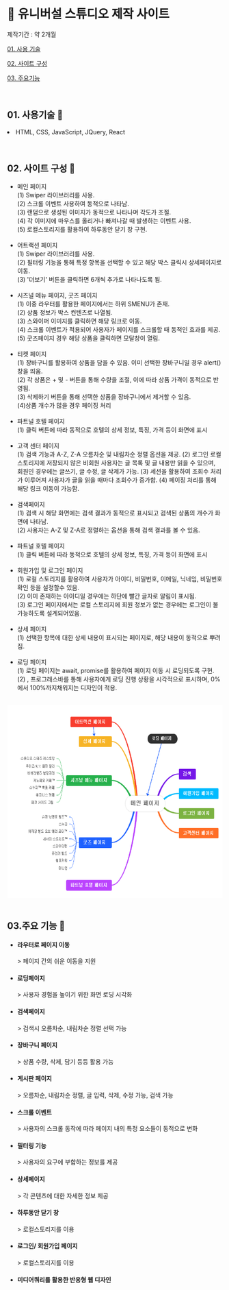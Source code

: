 <h1>💜 유니버설 스튜디오 제작 사이트</h1>
<p>제작기간 : 약 2개월</p>
<p>
  <a href="#01">01. 사용 기술</a>
</p>
<p>
   <a href="#02">02. 사이트 구성</a>
</p>
<p>
  <a href="#03">03. 주요기능</a>
</p>
<br />
<div>
  <h2 id="01">01. 사용기술 🙂</h2>
  <li>HTML, CSS, JavaScript, JQuery, React</p> 
</div>
<br />
<div >
  <h2 id="02">02. 사이트 구성 🙂</h2>
  <ul>
    <li>
      메인 페이지 <br/>
      (1) Swiper 라이브러리를 사용.<br/>
      (2) 스크롤 이벤트 사용하여 동적으로 나타남.<br/>
      (3) 랜덤으로 생성된 이미지가 동적으로 나타나며 각도가 조절.<br/>
      (4) 각 이미지에 마우스를 올리거나 빠져나갈 때 발생하는 이벤트 사용.<br/>
      (5) 로컬스토리지를 활용하여 하루동안 닫기 창 구현.
    </li>
    <br/>
    <li>
      어트랙션 페이지<br/>
      (1) Swiper 라이브러리를 사용.<br/>
      (2) 필터링 기능을 통해 특정 항목을 선택할 수 있고 해당 박스 클릭시 상세페이지로 이동.<br/>
      (3) '더보기' 버튼을 클릭하면 6개씩 추가로 나타나도록 됨.
    </li>
    <br/>
    <li>
      시즈널 메뉴 페이지, 굿즈 페이지 <br/>
      (1) 이중 라우터를 활용한 페이지에서는 하위 SMENU가 존재. <br/>
      (2) 상품 정보가 박스 컨텐츠로 나열됨.<br/>
      (3) 스와이퍼 이미지를 클릭하면 해당 링크로 이동.<br/> 
      (4) 스크롤 이벤트가 적용되어 사용자가 페이지를 스크롤할 때 동적인 효과를 제공.<br/>
      (5) 굿즈페이지 경우 해당 상품을 클릭하면 모달창이 열림.
    </li>
    <br/>
    <li>
      티켓 페이지<br />
      (1) 장바구니를 활용하여 상품을 담을 수 있음. 이미 선택한 장바구니일 경우 alert()창을 띄움.<br/> 
      (2) 각 상품은 + 및 - 버튼을 통해 수량을 조절, 이에 따라 상품 가격이 동적으로 반영됨. <br/>
      (3) 삭제하기 버튼을 통해 선택한 상품을 장바구니에서 제거할 수 있음. <br/>
      (4)상품 개수가 많을 경우 페이징 처리
    </li>
    <br/>
    <li>
      파트널 호텔 페이지 <br />
      (1) 클릭 버튼에 따라 동적으로 호텔의 상세 정보, 특징, 가격 등이 화면에 표시
    </li>
    <br/>
    <li>
      고객 센터 페이지 <br />
      (1) 검색 기능과 A-Z, Z-A 오름차순 및 내림차순 정렬 옵션을 제공. 
      (2) 로그인 로컬스토리지에 저장되지 않은 비회원 사용자는 글 목록 및 글 내용만 읽을 수 있으며, 회원인 경우에는 글쓰기, 글 수정, 글 삭제가 가능. 
      (3) 세션을 활용하여 조회수 처리가 이루어져 사용자가 글을 읽을 때마다 조회수가 증가함. 
      (4) 페이징 처리를 통해 해당 링크 이동이 가능함.
    </li>
    <br />
    <li>
      검색페이지 <br />
      (1) 검색 시 해당 화면에는 검색 결과가 동적으로 표시되고 검색된 상품의 개수가 화면에 나타남. <br />
      (2) 사용자는 A-Z 및 Z-A로 정렬하는 옵션을 통해 검색 결과를 볼 수 있음. 
    </li>
    <br />
    <li>
      파트널 호텔 페이지 <br />
      (1) 클릭 버튼에 따라 동적으로 호텔의 상세 정보, 특징, 가격 등이 화면에 표시
    </li>
    <br />
    <li>
      회원가입 및 로그인 페이지 <br />
      (1) 로컬 스토리지를 활용하여 사용자가 아이디, 비밀번호, 이메일, 닉네임, 비밀번호 확인 등을 설정할수 있음.  <br />
      (2) 이미 존재하는 아이디일 경우에는 하단에 빨간 글자로 알림이 표시됨. <br />
      (3) 로그인 페이지에서는 로컬 스토리지에 회원 정보가 없는 경우에는 로그인이 불가능하도록 설계되어있음. <br />
    </li>
    <br />
    <li>
      상세 페이지 <br />
      (1) 선택한 항목에 대한 상세 내용이 표시되는 페이지로, 해당 내용이 동적으로 뿌려짐. 
    </li>
    <br />
    <li>
      로딩 페이지 <br />
      (1) 로딩 페이지는 await, promise를 활용하여 페이지 이동 시 로딩되도록 구현. <br />
      (2) , 프로그래스바를 통해 사용자에게 로딩 진행 상황을 시각적으로 표시하며, 0%에서 100%까지채워지는 디자인이 적용.
    </li>
  </ul>
  <br />
  <img style="width : 800px; height : 450px" src ="https://raw.githubusercontent.com/ogreencakeo/UniversalStudio-Project/main/universalStudio/cjm-universal-project/page.png" />
  <br />
</div>
<br />
<div>
  <h2 id="03">03.주요 기능 🙂</h2>
  <ul>
    <li>
      <h4>라우터로 페이지 이동 </h4>
      > 페이지 간의 쉬운 이동을 지원
    </li>
    <li>
      <h4>로딩페이지</h4>
      > 사용자 경험을 높이기 위한 화면 로딩 시각화
    </li>
    <li>
      <h4>검색페이지</h4>
      > 검색시 오름차순, 내림차순 정렬 선택 가능
    </li>
    <li>
      <h4>장바구니 페이지</h4>
      > 상품 수량, 삭제, 담기 등등 활용 가능
    </li>
    <li>
      <h4>게시판 페이지</h4>
      > 오름차순, 내림차순 정렬, 글 입력, 삭제, 수정 가능, 검색 가능
    </li>
    <li>
      <h4>스크롤 이벤트</h4>
      > 사용자의 스크롤 동작에 따라 페이지 내의 특정 요소들이 동적으로 변화
    </li>
    <li>
      <h4>필터링 기능</h4>
      > 사용자의 요구에 부합하는 정보를 제공
    </li>
    <li>
      <h4>상세페이지</h4>
      > 각 콘텐츠에 대한 자세한 정보 제공
    </li>
    <li>
      <h4>하루동안 닫기 창</h4>
      > 로컬스토리지를 이용
    </li>
    <li>
      <h4>로그인/ 회원가입 페이지</h4>
      > 로컬스토리지를 이용
    </li>
    <li>
      <h4>미디어쿼리를 활용한 반응형 웹 디자인</h4>
    </li>
  </ul>
  
</div>
